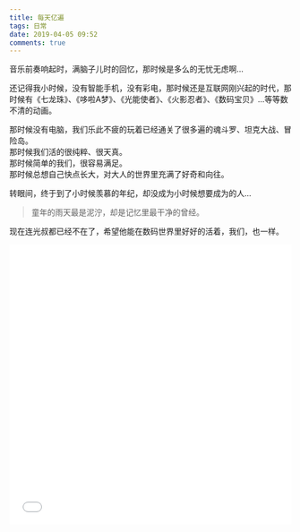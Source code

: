 ```yaml
---
title: 每天亿遍
tags: 日常
date: 2019-04-05 09:52
comments: true
---
```


音乐前奏响起时，满脑子儿时的回忆，那时候是多么的无忧无虑啊...  

还记得我小时候，没有智能手机，没有彩电，那时候还是互联网刚兴起的时代，那时候有《七龙珠》、《哆啦A梦》、《光能使者》、《火影忍者》、《数码宝贝》...等等数不清的动画。  

那时候没有电脑，我们乐此不疲的玩着已经通关了很多遍的魂斗罗、坦克大战、冒险岛。  
那时候我们活的很纯粹、很天真。  
那时候简单的我们，很容易满足。  
那时候总想自己快点长大，对大人的世界里充满了好奇和向往。  

转眼间，终于到了小时候羡慕的年纪，却没成为小时候想要成为的人...  

> 童年的雨天最是泥泞，却是记忆里最干净的曾经。

现在连光叔都已经不在了，希望他能在数码世界里好好的活着，我们，也一样。  

<iframe src="//player.bilibili.com/player.html?aid=44160190&cid=77425883&page=1" scrolling="no" border="0" frameborder="no" framespacing="0" allowfullscreen="true" width="100%" height="500"> </iframe>